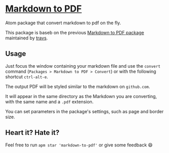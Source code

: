 # [Markdown to PDF](https://atom.io/packages/markdown-to-pdf)

Atom package that convert markdown to pdf on the fly.

This package is baseb on the previous [Markdown to PDF package](https://github.com/travs/markdown-pdf) maintained by [travs](https://github.com/travs).

## Usage

Just focus the window containing your markdown file and use the `convert` command (`Packages > Markdown to PDF > Convert`) or with the following shortcut `ctrl-alt-e`.

The output PDF will be styled similar to the markdown on `github.com`.

It will appear in the same directory as the Markdown you are converting, with the same name and a `.pdf` extension.

You can set parameters in the package's settings, such as page and border size.

## Heart it? Hate it?

Feel free to run `apm star 'markdown-to-pdf'` or give some feedback :smile:
